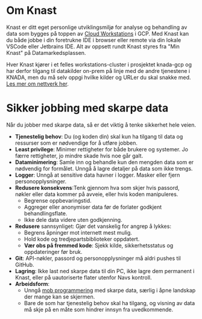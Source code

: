 # Om Knast
Knast er ditt eget personlige utviklingsmiljø for analyse og behandling av data som bygges på toppen av [Cloud Workstations](https://cloud.google.com/workstations) i GCP. Med Knast kan du både jobbe i din foretrukne IDE i browser eller remote via din lokale VSCode eller Jetbrains IDE. Alt av oppsett rundt Knast styres fra "Min Knast" på Datamarkedsplassen. 


Hver Knast kjører i et felles workstations-cluster i prosjektet knada-gcp og har derfor tilgang til datakilder on-prem på linje med de andre tjenestene i KNADA, men du må selv oppgi hvilke kilder og URLer du skal snakke med. [Les mer om nettverk her](./nettverk.md).

# Sikker jobbing med skarpe data
Når du jobber med skarpe data, så er det viktig å tenke sikkerhet hele veien.

* **Tjenestelig behov**: Du (og koden din) skal kun ha tilgang til data og ressurser som er nødvendige for å utføre jobben.
* **Least privilege**: Minimer rettigheter for både brukere og systemer. Jo færre rettigheter, jo mindre skade hvis noe går galt.
* **Dataminimering**: Samle inn og behandle kun den mengden data som er nødvendig for formålet. Unngå å lagre detaljer på data som ikke trengs.
* **Logger**: Unngå at sensitive data havner i logger. Masker eller fjern personopplysninger.
* **Redusere konsekvens**:Tenk gjennom hva som skjer hvis passord, nøkler eller data kommer på avveie, eller hvis koden manipuleres.
    * Begrense oppbevaringstid.
    * Aggreger eller anonymiser data før de forlater godkjent behandlingsflate.
    * Ikke dele data videre uten godkjenning.
* **Redusere** sannsynliget: Gjør det vanskelig for angrep å lykkes:
    * Begrens åpninger mot internett mest mulig.
    * Hold kode og tredjepartsbiblioteker oppdatert.
    * **Vær obs på fremmed kode**: Sjekk kilde, sikkerhetsstatus og oppdateringer før bruk.
* **Git**: API-nøkler, passord og personopplysninger må aldri pushes til GitHub.
* **Lagring**: Ikke last ned skarpe data til din PC, ikke lagre dem permanent i Knast, eller på uautoriserte flater utenfor Navs kontroll.
* **Arbeidsform**:
    * Unngå [mob programmering](https://en.wikipedia.org/wiki/Team_programming#Mob_programming) med skarpe data, særlig i åpne landskap der mange kan se skjermen.
    * Bare de som har tjenestelig behov skal ha tilgang, og visning av data må skje på en måte som hindrer innsyn fra uvedkommende.
